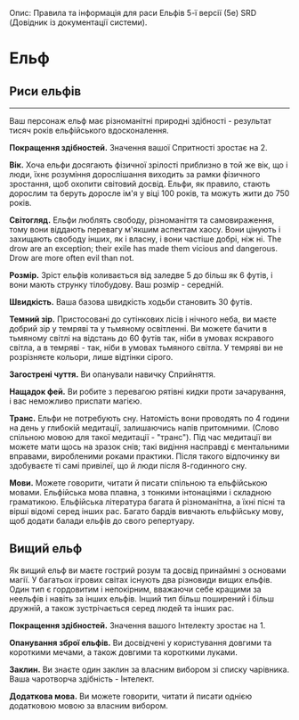 Опис: Правила та інформація для раси Ельфів 5-ї версії (5e) SRD (Довідник із документації системи).

# Ельф
## Риси ельфів
- - -
Ваш персонаж ельф має різноманітні природні здібності - результат тисяч років ельфійського вдосконалення.

**Покращення здібностей.** Значення вашої Спритності зростає на 2.

**Вік.** Хоча ельфи досягають фізичної зрілості приблизно в той же вік, що і люди, їхнє розуміння дорослішання виходить за рамки фізичного зростання, щоб охопити світовий досвід. Ельфи, як правило, стають дорослим та беруть доросле ім'я у віці 100 років, та можуть жити до 750 років.

**Світогляд.** Ельфи люблять свободу, різноманіття та самовираження, тому вони віддають перевагу м'якшим аспектам хаосу. Вони цінують і захищають свободу інших, як і власну, і вони частіше добрі, ніж ні. The drow are an exception; their exile has made them vicious and dangerous. Drow are more often evil than not.

**Розмір.** Зріст ельфів коливається від заледве 5 до більш як 6 футів, і вони мають струнку тілобудову. Ваш розмір - середній.

**Швидкість.** Ваша базова швидкість ходьби становить 30 футів.

**Темний зір.** Пристосовані до сутінкових лісів і нічного неба, ви маєте добрий зір у темряві та у тьмяному освітленні. Ви можете бачити в тьмяному світлі на відстань до 60 футів так, ніби в умовах яскравого світла, а в темряві - так, ніби в умовах тьмяного світла. У темряві ви не розрізняєте кольори, лише відтінки сірого.

**Загострені чуття.** Ви опанували навичку Сприйняття.

**Нащадок фей.** Ви робите з перевагою рятівні кидки проти зачарування, і вас неможливо приспати магією.

**Транс.** Ельфи не потребують сну. Натомість вони проводять по 4 години на день у глибокій медитації, залишаючись напів притомними. (Слово спільною мовою для такої медитації - "транс"). Під час медитації ви можете мати щось на зразок снів; такі видіння насправді є ментальними вправами, виробленими роками практики. Після такого відпочинку ви здобуваєте ті самі привілеї, що й люди після 8-годинного сну.

**Мови.** Можете говорити, читати й писати спільною та ельфійською мовами. Ельфійська мова плавна, з тонкими інтонаціями і складною граматикою. Ельфійська література багата й різноманітна, а їхні пісні та вірші відомі серед інших рас. Багато бардів вивчають ельфійську мову, щоб додати балади ельфів до свого репертуару.

## Вищий ельф
Як вищий ельф ви маєте гострий розум та досвід принаймні з основами магії. У багатьох ігрових світах існують два різновиди вищих ельфів. Один тип є гордовитим і непокірним, вважаючи себе кращими за неельфів і навіть за інших ельфів. Інший тип більш поширений і більш дружній, а також зустрічається серед людей та інших рас.

**Покращення здібностей.** Значення вашого Інтелекту зростає на 1.

**Опанування зброї ельфів.** Ви досвідчені у користування довгими та короткими мечами, а також довгими та короткими луками.

**Заклин.** Ви знаєте один заклин за власним вибором зі списку чарівника. Ваша чаротворча здібність - Інтелект.

**Додаткова мова.** Ви можете говорити, читати й писати однією додатковою мовою за власним вибором.
